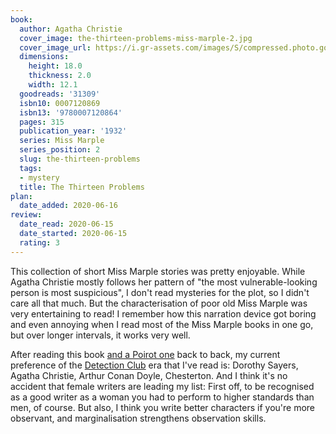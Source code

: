 ```yaml
---
book:
  author: Agatha Christie
  cover_image: the-thirteen-problems-miss-marple-2.jpg
  cover_image_url: https://i.gr-assets.com/images/S/compressed.photo.goodreads.com/books/1309305370l/31309._SX98_.jpg
  dimensions:
    height: 18.0
    thickness: 2.0
    width: 12.1
  goodreads: '31309'
  isbn10: 0007120869
  isbn13: '9780007120864'
  pages: 315
  publication_year: '1932'
  series: Miss Marple
  series_position: 2
  slug: the-thirteen-problems
  tags:
  - mystery
  title: The Thirteen Problems
plan:
  date_added: 2020-06-16
review:
  date_read: 2020-06-15
  date_started: 2020-06-15
  rating: 3
---
```


This collection of short Miss Marple stories was pretty enjoyable. While Agatha Christie mostly follows her pattern of
"the most vulnerable-looking person is most suspicious", I don't read mysteries for the plot, so I didn't care all that
much. But the characterisation of poor old Miss Marple was very entertaining to read! I remember how this narration
device got boring and even annoying when I read most of the Miss Marple books in one go, but over longer intervals, it
works very well.

After reading this book [and a Poirot
one](https://books.rixx.de/reviews/2020/the-mysterious-affair-at-styles) back to back, my current
preference of the [Detection Club](https://en.wikipedia.org/wiki/Detection_Club) era that I've read is: Dorothy Sayers,
Agatha Christie, Arthur Conan Doyle, Chesterton. And I think it's no accident that female writers are leading my list:
First off, to be recognised as a good writer as a woman you had to perform to higher standards than men, of course. But
also, I think you write better characters if you're more observant, and marginalisation strengthens observation skills.
